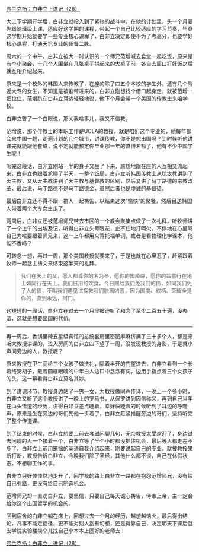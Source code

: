 <p></p><a href="https://zhuanlan.zhihu.com/p/96836473" data-draft-node="block" data-draft-type="link-card" data-image="https://pic1.zhimg.com/v2-e0fa4cf9cb01fbd2eb87caef3ca959c4_180x120.jpg" data-image-width="851" data-image-height="356" class="internal">弗兰克扬：白非立上进记（26）</a><p>大二下学期开学后，白非立就投入到了紧张的战斗中，在他的计划里，头一个月要先跟随班级上课，适应好这学期的课程，带起一个自己比较适应的学习节奏，毕竟这学期开始就要学一些专业核心课程了，白非立决定即使不为了考高分，也要学好核心课程，打通天坑专业的任督二脉。</p><p>周六的一个中午，白非立被大一时认识的一个师兄范增喊去食堂一起吃饭，原来是有个小聚会，十几个人围坐在几张桌子拼起来的大桌子前，各自去窗口打好饭之后就互相介绍起来。</p><p>原来是一个校外的韩国人来传教了，在座的除了四五个本校的学生外，还有几个附近大专的女生，不知道是被谁带进来的，白非立刚想找个借口起身走，就被范增一把拉住，范增趴在白非立耳边轻轻地说，他下个月会带一个美国的传教士来咱学校。</p><p>白非立瞥了一个白眼说，那关我啥事儿，我又不信教。</p><p>范增说，那个传教士的本职工作是UCLA的教授，就是咱们这个专业的，他每年都会来中国一趟，走遍计划的几个城市，讲课传教，你不是想出国吗？到时候听他讲课完就能跟他套磁，说不定就能预定你毕业那一年的直博名额了，他有不少中国学生呢！</p><p>听完这段话，白非立刚站一半的身子又坐了下来，尴尬地跟在座的人互相交流起来，白非立也跟着尬聊了半天，一整个饭局，白非立听韩国传教士从犹太教讲到了天主教，又从天主教讲到了天主教与基督教的区别，然后又讲了马丁路德的宗教改革，最后说，马丁路德不是马丁路德金，虽然后者也是虔诚的基督徒。</p><p>最后白非立还不得不跟一群人一起祷告，以结束这次“愉快”的聚餐，然后目送韩国人带着两个大专女生走了。</p><p>两周后，白非立还被范增师兄带去市区的一个教会聚集点做了一次礼拜，听牧师讲了一个上午的出埃及记，听得白非立头晕眼花，止不住地打呵欠，不停地在心里骂自己为啥要跟着师兄来，这一上午都用来背托福单词，或者是看物理化学课本，他能不香吗？</p><p>可转念一想，再过一周，那个美国教授就要来了，于是也就在心里忍了，赶紧跟着牧师一起念主祷文来结束这半天的礼拜。</p><blockquote>我们在天上的父，愿人都尊你的名为圣，愿你的国降临，愿你的旨意行在地上如同行在天上，我们日用的饮食，今日赐给我们免我们的债，如同我们免了人的债，不叫我们遇见试探救我们脱离凶恶，因为国度、权柄、荣耀全是你的，直到永远，阿门。</blockquote><p>这短短的一段话，白非立在过去一个月里被迫听了和念了至少二百五十遍，没办法，这就是想要出国的代价。</p><hr><p>再一周后，香锅里辣五星级宾馆的总统套房里密密麻麻挤满了三十多个人，都是来听大教授讲课的，进入房间的白非立四下望了一周，没发现教授的身影，于是就小声问旁边的人，教授呢？</p><p>原来教授在卫生间给三个女孩子做洗礼，隔着半开的门望进去，白非立看到一个长着络腮胡子，戴着圆框眼睛的中年白人边口中念念有词，边用手指点着三个女孩子的头，这一幕看得白非立莫名其妙。</p><p>到了讲课环节，教授身边站了一男一女，为教授做同声传译，一晚上一个多小时，白非立又听了这个教授讲了一晚上的罗马书，从保罗讲到因信称义，再到自己当年在山头悟道的经历，讲得白非立差点睡着，幸好快睡着的时候听到了耳边的呼噜声，原来是坐在旁边的哥们先他一步着了，白非立赶紧推醒旁边的哥们，坚持听完了整个传道课。</p><p>到了结束的时候，白非立想要上前去套磁闲聊几句，无奈教授太受欢迎了，身边过去闲聊的人一个接着一个，白非立等了半个小时都没抓住机会，最后等人都走差不多了，白非立上前用笨拙的英语自我介绍起来，刚要说起自己的专业，就被教授果断打断，教授告诉白非立，今晚我们除了圣经，其他什么都不谈，自己在休假状态，不想聊工作的事。</p><p>白非立只好悻悻然地走开了，回学校的路上白非立一路都在抱怨范增师兄，没有给自己引路，更没有给自己制造机会。</p><p>范增师兄却一直劝白非立，要坚信，只要自己每天诚心祷告，侍奉上帝，主一定会给你这个出国留学的机会的。</p><p>回到宿舍的白非立躺在床上，回想过去一个月的经历，越想越恼火，最后得出结论，凡事不能走捷径，更不能对别人抱有幻想，还是得靠自己，决定明天下课后就去学院实验楼挨个儿找自己小本本上圈好的老师去！</p><a href="https://zhuanlan.zhihu.com/p/97038301" data-draft-node="block" data-draft-type="link-card" data-image="https://pic2.zhimg.com/v2-da752f03b98778c91d86ca8f286f95ed_180x120.jpg" data-image-width="911" data-image-height="256" class="internal">弗兰克扬：白非立上进记（28）</a><p></p>